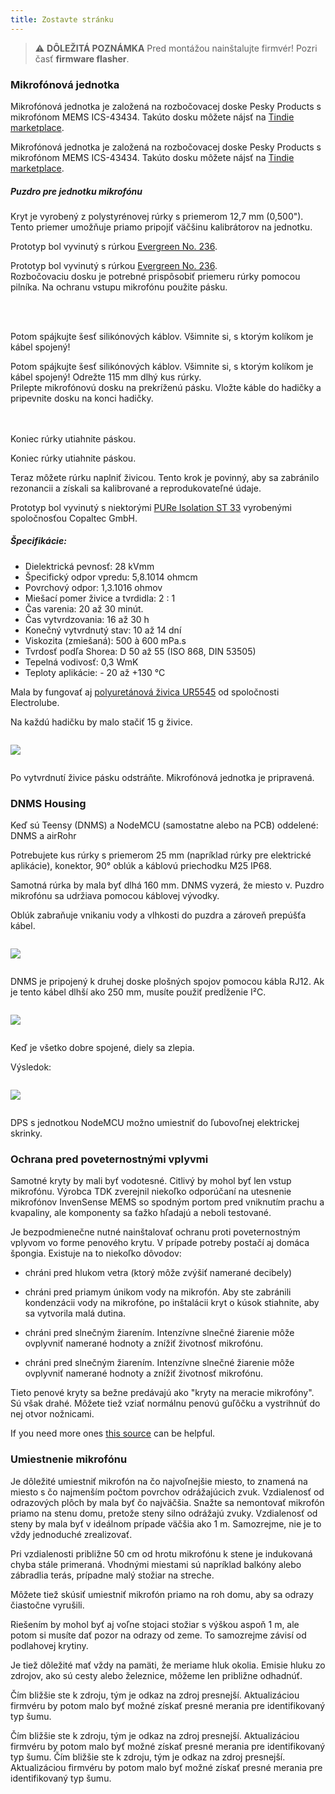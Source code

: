 ```yaml
---
title: Zostavte stránku
---
```

> ⚠️ **DÔLEŽITÁ POZNÁMKA**
Pred montážou nainštalujte firmvér!
Pozri časť __firmware flasher__.


### Mikrofónová jednotka

Mikrofónová jednotka je založená na rozbočovacej doske Pesky Products s mikrofónom MEMS ICS-43434. Takúto dosku môžete nájsť na [Tindie marketplace](https://www.tindie.com/products/onehorse/ics43434-i2s-digital-microphone/).

Mikrofónová jednotka je založená na rozbočovacej doske Pesky Products s mikrofónom MEMS ICS-43434. Takúto dosku môžete nájsť na [Tindie marketplace](https://www.tindie.com/products/onehorse/ics43434-i2s-digital-microphone/).


##### Puzdro pre jednotku mikrofónu
Kryt je vyrobený z polystyrénovej rúrky s priemerom 12,7 mm (0,500"). Tento priemer umožňuje priamo pripojiť väčšinu kalibrátorov na jednotku.

Prototyp bol vyvinutý s rúrkou [Evergreen No. 236](https://evergreenscalemodels.com/products/236-500-12-7mm-od-white-polystyrene-tubing).

Prototyp bol vyvinutý s rúrkou [Evergreen No. 236](https://evergreenscalemodels.com/products/236-500-12-7mm-od-white-polystyrene-tubing).
<br>
Rozbočovaciu dosku je potrebné prispôsobiť priemeru rúrky pomocou pilníka. Na ochranu vstupu mikrofónu použite pásku.
<br>

<br>
<br>

Potom spájkujte šesť silikónových káblov. Všimnite si, s ktorým kolíkom je kábel spojený!

Potom spájkujte šesť silikónových káblov. Všimnite si, s ktorým kolíkom je kábel spojený!
Odrežte 115 mm dlhý kus rúrky.
<br>
Prilepte mikrofónovú dosku na prekríženú pásku. Vložte káble do hadičky a pripevnite dosku na konci hadičky.
<br>
<br>
<br>

Koniec rúrky utiahnite páskou.

Koniec rúrky utiahnite páskou.

Teraz môžete rúrku naplniť živicou. Tento krok je povinný, aby sa zabránilo rezonancii a získali sa kalibrované a reprodukovateľné údaje.

Prototyp bol vyvinutý s niektorými [PURe Isolation ST 33](https://www.buerklin.com/en/Polyurethane-cast-resin-black-Copaltec-PURe-Isolation-ST-33/p/12L5900) vyrobenými spoločnosťou Copaltec GmbH.

##### Špecifikácie:
* Dielektrická pevnosť: 28 kVmm
* Špecifický odpor vpredu: 5,8.1014 ohmcm
* Povrchový odpor: 1,3.1016 ohmov
* Miešací pomer živice a tvrdidla: 2 : 1
* Čas varenia: 20 až 30 minút.
* Čas vytvrdzovania: 16 až 30 h
* Konečný vytvrdnutý stav: 10 až 14 dní
* Viskozita (zmiešaná): 500 à 600 mPa.s
* Tvrdosť podľa Shorea: D 50 až 55 (ISO 868, DIN 53505)
* Tepelná vodivosť: 0,3 WmK
* Teploty aplikácie: - 20 až +130 °C


Mala by fungovať aj [polyuretánová živica UR5545](https://electrolube.com/wp-content/uploads/2019/11/044-UR5545A-SDS1525.pdf) od spoločnosti Electrolube.

Na každú hadičku by malo stačiť 15 g živice.

<img src="..docsdnmsdnms-meranie-šumu-mikrofón-vnútornej-trubice.jpg" style="display:block; margin: 2em 0" loading="lazy">

Po vytvrdnutí živice pásku odstráňte. Mikrofónová jednotka je pripravená.



### DNMS Housing

Keď sú Teensy (DNMS) a NodeMCU (samostatne alebo na PCB) oddelené: DNMS a airRohr

Potrebujete kus rúrky s priemerom 25 mm (napríklad rúrky pre elektrické aplikácie), konektor, 90° oblúk a káblovú priechodku M25 IP68.

Samotná rúrka by mala byť dlhá 160 mm. DNMS vyzerá, že miesto v. Puzdro mikrofónu sa udržiava pomocou káblovej vývodky.

Oblúk zabraňuje vnikaniu vody a vlhkosti do puzdra a zároveň prepúšťa kábel.

<img src="..docsdnmsdnms-noise-measuring-housing.jpg" style="margin: 1em 0" loading="lazy">

DNMS je pripojený k druhej doske plošných spojov pomocou kábla RJ12. Ak je tento kábel dlhší ako 250 mm, musíte použiť predĺženie I²C.

<img src="..docsdnmsdnms-noise-measuring-sensor-kit.jpg" style="margin: 1em 0" loading="lazy">

Keď je všetko dobre spojené, diely sa zlepia.

Výsledok:

<img src="..docsdnmsdnms-noise-measuring-dn40-result.jpg" style="margin: 1em 0" loading="lazy">

DPS s jednotkou NodeMCU možno umiestniť do ľubovoľnej elektrickej skrinky.


### Ochrana pred poveternostnými vplyvmi

Samotné kryty by mali byť vodotesné. Citlivý by mohol byť len vstup mikrofónu. Výrobca TDK zverejnil niekoľko odporúčaní na utesnenie mikrofónov InvenSense MEMS so spodným portom pred vniknutím prachu a kvapaliny, ale komponenty sa ťažko hľadajú a neboli testované.

Je bezpodmienečne nutné nainštalovať ochranu proti poveternostným vplyvom vo forme penového krytu. V prípade potreby postačí aj domáca špongia. Existuje na to niekoľko dôvodov:
* chráni pred hlukom vetra (ktorý môže zvýšiť namerané decibely)
* chráni pred priamym únikom vody na mikrofón. Aby ste zabránili kondenzácii vody na mikrofóne, po inštalácii kryt o kúsok stiahnite, aby sa vytvorila malá dutina.
* chráni pred slnečným žiarením. Intenzívne slnečné žiarenie môže ovplyvniť namerané hodnoty a znížiť životnosť mikrofónu.

* chráni pred slnečným žiarením. Intenzívne slnečné žiarenie môže ovplyvniť namerané hodnoty a znížiť životnosť mikrofónu.

Tieto penové kryty sa bežne predávajú ako "kryty na meracie mikrofóny". Sú však drahé. Môžete tiež vziať normálnu penovú guľôčku a vystrihnúť do nej otvor nožnicami.

If you need more ones [this source](https://de.aliexpress.com/item/32357483926.html?gps-id=pcStoreJustForYou&scm=1007.23125.137358.0&scm_id=1007.23125.137358.0&scm-url=1007.23125.137358.0&pvid=6cc8dfcd-974e-4fde-9dc9-6444c37a9069&spm=a2g0o.store_home.smartJustForYou_148437547.2
) can be helpful.

### Umiestnenie mikrofónu

Je dôležité umiestniť mikrofón na čo najvoľnejšie miesto, to znamená na miesto s čo najmenším počtom povrchov odrážajúcich zvuk. Vzdialenosť od odrazových plôch by mala byť čo najväčšia. Snažte sa nemontovať mikrofón priamo na stenu domu, pretože steny silno odrážajú zvuky.  Vzdialenosť od steny by mala byť v ideálnom prípade väčšia ako 1 m. Samozrejme, nie je to vždy jednoduché zrealizovať.

Pri vzdialenosti približne 50 cm od hrotu mikrofónu k stene je indukovaná chyba stále primeraná. Vhodnými miestami sú napríklad balkóny alebo zábradlia terás, prípadne malý stožiar na streche.

Môžete tiež skúsiť umiestniť mikrofón priamo na roh domu, aby sa odrazy čiastočne vyrušili.

Riešením by mohol byť aj voľne stojaci stožiar s výškou aspoň 1 m, ale potom si musíte dať pozor na odrazy od zeme. To samozrejme závisí od podlahovej krytiny.

Je tiež dôležité mať vždy na pamäti, že meriame hluk okolia.  Emisie hluku zo zdrojov, ako sú cesty alebo železnice, môžeme len približne odhadnúť.

Čím bližšie ste k zdroju, tým je odkaz na zdroj presnejší. Aktualizáciou firmvéru by potom malo byť možné získať presné merania pre identifikovaný typ šumu.

Čím bližšie ste k zdroju, tým je odkaz na zdroj presnejší. Aktualizáciou firmvéru by potom malo byť možné získať presné merania pre identifikovaný typ šumu.
Čím bližšie ste k zdroju, tým je odkaz na zdroj presnejší. Aktualizáciou firmvéru by potom malo byť možné získať presné merania pre identifikovaný typ šumu.
<br>
<br>

